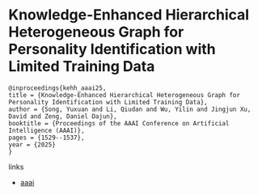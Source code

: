 # Knowledge-Enhanced Hierarchical Heterogeneous Graph for Personality Identification with Limited Training Data

```
@inproceedings{kehh_aaai25,
title = {Knowledge-Enhanced Hierarchical Heterogeneous Graph for Personality Identification with Limited Training Data},
author = {Song, Yuxuan and Li, Qiudan and Wu, Yilin and Jingjun Xu, David and Zeng, Daniel Dajun},
booktitle = {Proceedings of the AAAI Conference on Artificial Intelligence (AAAI)},
pages = {1529--1537},
year = {2025}
}
```

links
- [aaai](https://ojs.aaai.org/index.php/AAAI/article/view/32144)
